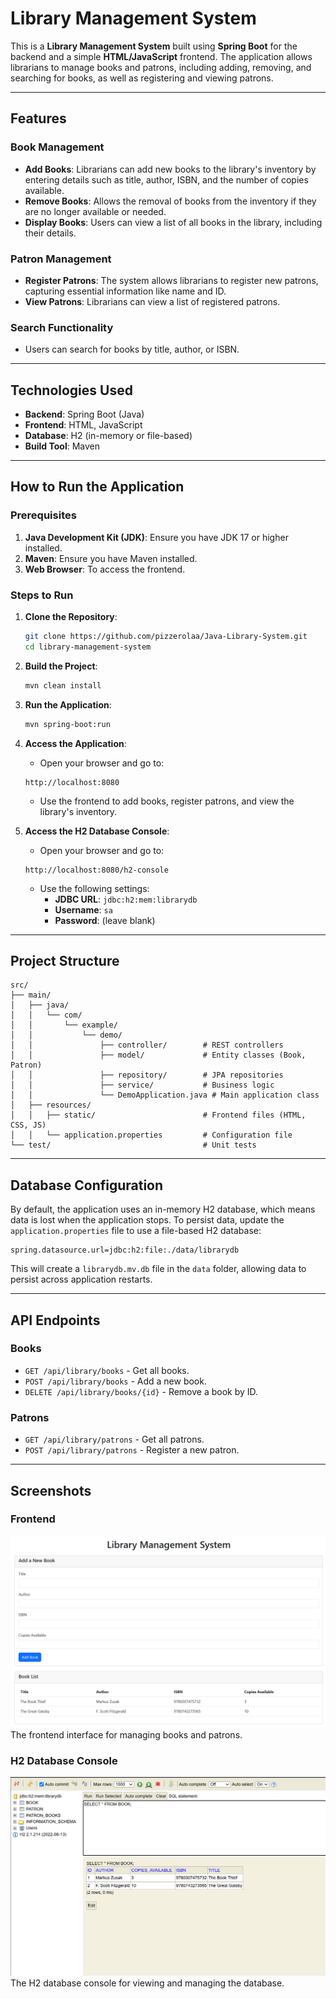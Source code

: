 # Library Management System

This is a **Library Management System** built using **Spring Boot** for the backend and a simple **HTML/JavaScript** frontend. The application allows librarians to manage books and patrons, including adding, removing, and searching for books, as well as registering and viewing patrons.

---

## Features

### Book Management
- **Add Books**: Librarians can add new books to the library's inventory by entering details such as title, author, ISBN, and the number of copies available.
- **Remove Books**: Allows the removal of books from the inventory if they are no longer available or needed.
- **Display Books**: Users can view a list of all books in the library, including their details.

### Patron Management
- **Register Patrons**: The system allows librarians to register new patrons, capturing essential information like name and ID.
- **View Patrons**: Librarians can view a list of registered patrons.

### Search Functionality
- Users can search for books by title, author, or ISBN.

---

## Technologies Used

- **Backend**: Spring Boot (Java)
- **Frontend**: HTML, JavaScript
- **Database**: H2 (in-memory or file-based)
- **Build Tool**: Maven

---

## How to Run the Application

### Prerequisites
1. **Java Development Kit (JDK)**: Ensure you have JDK 17 or higher installed.
2. **Maven**: Ensure you have Maven installed.
3. **Web Browser**: To access the frontend.

### Steps to Run

1. **Clone the Repository**:
   ```bash
   git clone https://github.com/pizzerolaa/Java-Library-System.git
   cd library-management-system
   ```
2. **Build the Project**:
   ```bash
   mvn clean install
   ```
3. **Run the Application**:
   ```bash
   mvn spring-boot:run
   ```
4. **Access the Application**:
   - Open your browser and go to:
   ```
   http://localhost:8080
   ```
   - Use the frontend to add books, register patrons, and view the library's inventory.

5. **Access the H2 Database Console**:
   - Open your browser and go to:
   ```
   http://localhost:8080/h2-console
   ```
   - Use the following settings:
     - **JDBC URL**: `jdbc:h2:mem:librarydb`
     - **Username**: `sa`
     - **Password**: (leave blank)

---

## Project Structure

```
src/
├── main/
│   ├── java/
│   │   └── com/
│   │       └── example/
│   │           └── demo/
│   │               ├── controller/        # REST controllers
│   │               ├── model/             # Entity classes (Book, Patron)
│   │               ├── repository/        # JPA repositories
│   │               ├── service/           # Business logic
│   │               └── DemoApplication.java # Main application class
│   ├── resources/
│   │   ├── static/                        # Frontend files (HTML, CSS, JS)
│   │   └── application.properties         # Configuration file
└── test/                                  # Unit tests
```

---

## Database Configuration

By default, the application uses an in-memory H2 database, which means data is lost when the application stops. To persist data, update the `application.properties` file to use a file-based H2 database:

```properties
spring.datasource.url=jdbc:h2:file:./data/librarydb
```

This will create a `librarydb.mv.db` file in the `data` folder, allowing data to persist across application restarts.

---

## API Endpoints

### Books
- `GET /api/library/books` - Get all books.
- `POST /api/library/books` - Add a new book.
- `DELETE /api/library/books/{id}` - Remove a book by ID.

### Patrons
- `GET /api/library/patrons` - Get all patrons.
- `POST /api/library/patrons` - Register a new patron.

---

## Screenshots

### Frontend
![Frontend Screenshot](images/front.png)
The frontend interface for managing books and patrons.

### H2 Database Console
![H2 Console Screenshot](images/back.png)
The H2 database console for viewing and managing the database.

